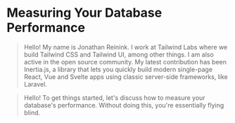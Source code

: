 # Measuring Your Database Performance

> Hello! My name is Jonathan Reinink. I work at Tailwind Labs where we build Tailwind CSS and Tailwind UI, among other things. I am also active in the open source community. My latest contribution has been Inertia.js, a library that lets you quickly build modern single-page React, Vue and Svelte apps using classic server-side frameworks, like Laravel.

> Hello! To get things started, let's discuss how to measure your database's performance. Without doing this, you're essentially flying blind.
